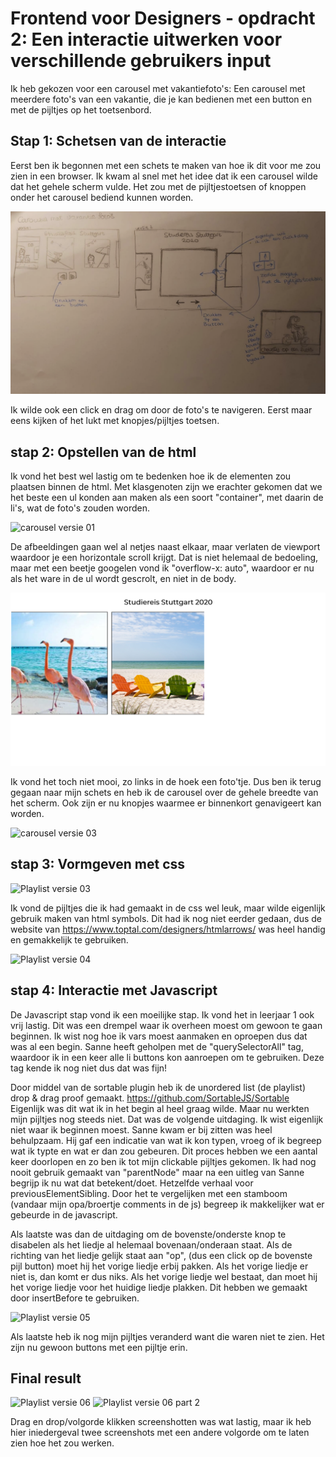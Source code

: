 # Frontend voor Designers - opdracht 2: Een interactie uitwerken voor verschillende gebruikers input

Ik heb gekozen voor een carousel met vakantiefoto's: Een carousel met meerdere foto's van een vakantie, die je kan bedienen met een button en met de pijltjes op het toetsenbord.

## Stap 1: Schetsen van de interactie

Eerst ben ik begonnen met een schets te maken van hoe ik dit voor me zou zien in een browser. Ik kwam al snel met het idee dat ik een carousel wilde dat het gehele scherm vulde. Het zou met de pijltjestoetsen of knoppen onder het carousel bediend kunnen worden.

![Interacties schets](img/interactieschets.jpg "Interactie schets")

Ik wilde ook een click en drag om door de foto's te navigeren. Eerst maar eens kijken of het lukt met knopjes/pijltjes toetsen.

## stap 2: Opstellen van de html

Ik vond het best wel lastig om te bedenken hoe ik de elementen zou plaatsen binnen de html. Met klasgenoten zijn we erachter gekomen dat we het beste een ul konden aan maken als een soort "container", met daarin de li's, wat de foto's zouden worden.

![carousel versie 01](img/stap01.jpg "Basis html")

De afbeeldingen gaan wel al netjes naast elkaar, maar verlaten de viewport waardoor je een horizontale scroll krijgt. Dat is niet helemaal de bedoeling, maar met een beetje googelen vond ik "overflow-x: auto", waardoor er nu als het ware in de ul wordt gescrolt, en niet in de body.

![carousel versie 02](img/stap02.jpg "scrollen in de ul")

Ik vond het toch niet mooi, zo links in de hoek een foto'tje. Dus ben ik terug gegaan naar mijn schets en heb ik de carousel over de gehele breedte van het scherm. Ook zijn er nu knopjes waarmee er binnenkort genavigeert kan worden.

![carousel versie 03](img/stap03.jpg "versie 3 vormgeving")

## stap 3: Vormgeven met css


![Playlist versie 03](img/versie03Playlist.png "versie 3 vormgeving")

Ik vond de pijltjes die ik had gemaakt in de css wel leuk, maar wilde eigenlijk gebruik maken van html symbols. Dit had ik nog niet eerder gedaan, dus de website van https://www.toptal.com/designers/htmlarrows/ was heel handig en gemakkelijk te gebruiken. 

![Playlist versie 04](img/versie04Playlist.png "versie 4 vormgeving")

## stap 4: Interactie met Javascript

De Javascript stap vond ik een moeilijke stap. Ik vond het in leerjaar 1 ook vrij lastig. Dit was een drempel waar ik overheen moest om gewoon te gaan beginnen. Ik wist nog hoe ik vars moest aanmaken en oproepen dus dat was al een begin. Sanne heeft geholpen met de "querySelectorAll" tag, waardoor ik in een keer alle li buttons kon aanroepen om te gebruiken. Deze tag kende ik nog niet dus dat was fijn!

Door middel van de sortable plugin heb ik de unordered list (de playlist) drop & drag proof gemaakt. https://github.com/SortableJS/Sortable
Eigenlijk was dit wat ik in het begin al heel graag wilde. Maar nu werkten mijn pijltjes nog steeds niet. Dat was de volgende uitdaging.
Ik wist eigenlijk niet waar ik beginnen moest. Sanne kwam er bij zitten was heel behulpzaam. Hij gaf een indicatie van wat ik kon typen, vroeg of ik begreep wat ik typte en wat er dan zou gebeuren. Dit proces hebben we een aantal keer doorlopen en zo ben ik tot mijn clickable pijltjes gekomen.
Ik had nog nooit gebruik gemaakt van "parentNode" maar na een uitleg van Sanne begrijp ik nu wat dat betekent/doet. Hetzelfde verhaal voor previousElementSibling. Door het te vergelijken met een stamboom (vandaar mijn opa/broertje comments in de js) begreep ik makkelijker wat er gebeurde in de javascript.

Als laatste was dan de uitdaging om de bovenste/onderste knop te disabelen als het liedje al helemaal bovenaan/onderaan staat. 
Als de richting van het liedje gelijk staat aan "op", (dus een click op de bovenste pijl button) moet hij het vorige liedje erbij pakken. Als het vorige liedje er niet is, dan komt er dus niks. Als het vorige liedje wel bestaat, dan moet hij het vorige liedje voor het huidige liedje plakken. Dit hebben we gemaakt door insertBefore te gebruiken. 

![Playlist versie 05](img/versie05Playlist.png "versie 5 vormgeving")

Als laatste heb ik nog mijn pijltjes veranderd want die waren niet te zien. Het zijn nu gewoon buttons met een pijltje erin.

## Final result

![Playlist versie 06](img/versie06Playlist.png "versie 6 vormgeving")
![Playlist versie 06 part 2](img/versie06Playlistpt2.png "versie 6pt2 vormgeving")

Drag en drop/volgorde klikken screenshotten was wat lastig, maar ik heb hier iniedergeval twee screenshots met een andere volgorde om te laten zien hoe het zou werken. 
